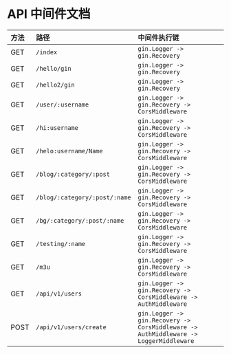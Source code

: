 # API 中间件文档

| 方法 | 路径 | 中间件执行链 |
|:---|:---|:---|
| GET | `/index` | `gin.Logger -> gin.Recovery` |
| GET | `/hello/gin` | `gin.Logger -> gin.Recovery` |
| GET | `/hello2/gin` | `gin.Logger -> gin.Recovery` |
| GET | `/user/:username` | `gin.Logger -> gin.Recovery -> CorsMiddleware` |
| GET | `/hi:username` | `gin.Logger -> gin.Recovery -> CorsMiddleware` |
| GET | `/helo:username/Name` | `gin.Logger -> gin.Recovery -> CorsMiddleware` |
| GET | `/blog/:category/:post` | `gin.Logger -> gin.Recovery -> CorsMiddleware` |
| GET | `/blog/:category/:post/:name` | `gin.Logger -> gin.Recovery -> CorsMiddleware` |
| GET | `/bg/:category/:post/:name` | `gin.Logger -> gin.Recovery -> CorsMiddleware` |
| GET | `/testing/:name` | `gin.Logger -> gin.Recovery -> CorsMiddleware` |
| GET | `/m3u` | `gin.Logger -> gin.Recovery -> CorsMiddleware` |
| GET | `/api/v1/users` | `gin.Logger -> gin.Recovery -> CorsMiddleware -> AuthMiddleware` |
| POST | `/api/v1/users/create` | `gin.Logger -> gin.Recovery -> CorsMiddleware -> AuthMiddleware -> LoggerMiddleware` |
